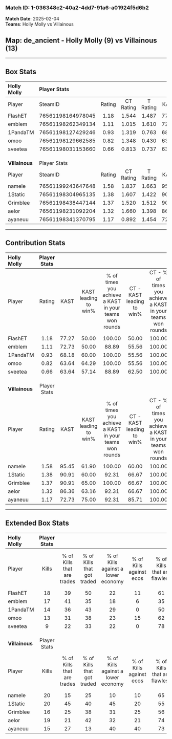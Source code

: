 ### Match ID: 1-036348c2-40a2-4dd7-91a6-a01924f5d6b2  
**Match Date**: 2025-02-04  
**Teams**: Holly Molly vs Villainous  

## **Map**: de_ancient - Holly Molly (9) vs Villainous (13)  
---  

## Box Stats  

| **Holly Molly** | Player Stats      |        |           |          |       |      |       |         |        |      |     |
| :- | :- | :-: | :-: | :-: | :-: | :-: | :-: | :-: | :-: | :-: | :-: |
| Player          | SteamID           | Rating | CT Rating | T Rating | KAST  | ADR  | Kills | Assists | Deaths | K/D  | HS% |
| FlashET         | 76561198164978045 |  1.18  |   1.544   |  1.487   | 77.27 | 81.3 |  18   |    6    |   18   | 1.00 | 61  |
| emblem          | 76561198262349134 |  1.11  |   1.015   |  1.610   | 72.73 | 89.7 |  17   |    6    |   19   | 0.89 | 58  |
| 1PandaTM        | 76561198127429246 |  0.93  |   1.319   |  0.763   | 68.18 | 81.1 |  14   |    5    |   19   | 0.74 | 71  |
| omoo            | 76561198129662585 |  0.82  |   1.348   |  0.430   | 63.64 | 61.0 |  13   |    6    |   18   | 0.72 |  7  |
| sveetea         | 76561198031153660 |  0.66  |   0.813   |  0.737   | 63.64 | 49.9 |   9   |    7    |   17   | 0.53 | 44  |
|                 |                   |        |           |          |       |      |       |         |        |      |     |
|                 |                   |        |           |          |       |      |       |         |        |      |     |
|                 |                   |        |           |          |       |      |       |         |        |      |     |
| **Villainous**  | Player Stats      |        |           |          |       |      |       |         |        |      |     |
| Player          | SteamID           | Rating | CT Rating | T Rating | KAST  | ADR  | Kills | Assists | Deaths | K/D  | HS% |
| nameIe          | 76561199243647648 |  1.58  |   1.837   |  1.663   | 95.45 | 94.6 |  20   |    6    |   12   | 1.67 | 80  |
| 1Static         | 76561198304965135 |  1.38  |   1.607   |  1.422   | 90.91 | 66.8 |  20   |    5    |   15   | 1.33 | 40  |
| Grimblee        | 76561198438447144 |  1.37  |   1.520   |  1.512   | 90.91 | 89.5 |  16   |    9    |   13   | 1.23 | 43  |
| aelor           | 76561198231092204 |  1.32  |   1.660   |  1.398   | 86.36 | 91.2 |  19   |    6    |   18   | 1.06 | 36  |
| ayaneuu         | 76561198341370795 |  1.17  |   0.892   |  1.454   | 72.73 | 92.4 |  15   |    8    |   14   | 1.07 | 26  |
---  

## Contribution Stats  

| **Holly Molly** | Player Stats |       |                      |                                                        |                           |                                                             |                          |                                                            |
| :- | :-: | :-: | :-: | :-: | :-: | :-: | :-: | :-: |
| Player          |    Rating    | KAST  | KAST leading to win% | % of times you achieve a KAST in your teams won rounds | CT - KAST leading to win% | CT - % of times you achieve a KAST in your teams won rounds | T - KAST leading to win% | T - % of times you achieve a KAST in your teams won rounds |
| FlashET         |     1.18     | 77.27 |        50.00         |                         100.00                         |           50.00           |                           100.00                            |          50.00           |                           100.00                           |
| emblem          |     1.11     | 72.73 |        50.00         |                         88.89                          |           55.56           |                           100.00                            |          42.86           |                           75.00                            |
| 1PandaTM        |     0.93     | 68.18 |        60.00         |                         100.00                         |           55.56           |                           100.00                            |          66.67           |                           100.00                           |
| omoo            |     0.82     | 63.64 |        64.29         |                         100.00                         |           55.56           |                           100.00                            |          80.00           |                           100.00                           |
| sveetea         |     0.66     | 63.64 |        57.14         |                         88.89                          |           62.50           |                           100.00                            |          50.00           |                           75.00                            |
|                 |              |       |                      |                                                        |                           |                                                             |                          |                                                            |
|                 |              |       |                      |                                                        |                           |                                                             |                          |                                                            |
|                 |              |       |                      |                                                        |                           |                                                             |                          |                                                            |
| **Villainous**  | Player Stats |       |                      |                                                        |                           |                                                             |                          |                                                            |
| Player          |    Rating    | KAST  | KAST leading to win% | % of times you achieve a KAST in your teams won rounds | CT - KAST leading to win% | CT - % of times you achieve a KAST in your teams won rounds | T - KAST leading to win% | T - % of times you achieve a KAST in your teams won rounds |
| nameIe          |     1.58     | 95.45 |        61.90         |                         100.00                         |           60.00           |                           100.00                            |          63.64           |                           100.00                           |
| 1Static         |     1.38     | 90.91 |        60.00         |                         92.31                          |           66.67           |                           100.00                            |          54.55           |                           85.71                            |
| Grimblee        |     1.37     | 90.91 |        65.00         |                         100.00                         |           66.67           |                           100.00                            |          63.64           |                           100.00                           |
| aelor           |     1.32     | 86.36 |        63.16         |                         92.31                          |           66.67           |                           100.00                            |          60.00           |                           85.71                            |
| ayaneuu         |     1.17     | 72.73 |        75.00         |                         92.31                          |           85.71           |                           100.00                            |          66.67           |                           85.71                            |
---  

## Extended Box Stats  

| **Holly Molly** | Player Stats |                            |                            |                                    |                         |                              |                                 |        |                             |                                     |                          |                               |                            |
| :- | :-: | :-: | :-: | :-: | :-: | :-: | :-: | :-: | :-: | :-: | :-: | :-: | :-: |
| Player          |    Kills     | % of Kills that are trades | % of Kills that got traded | % of Kills against a lower economy | % of Kills against ecos | % of Kills that are flawless | % of Kills that are close duels | Deaths | % of Deaths that get traded | % of Deaths against a lower economy | % of Deaths against ecos | % of Deaths that are flawless | % of Deaths that are close |
| FlashET         |      18      |             39             |             50             |                 22                 |           11            |              61              |                0                |   18   |             50              |                 17                  |            0             |              61               |             0              |
| emblem          |      17      |             41             |             35             |                 18                 |            6            |              35              |               12                |   19   |             37              |                 16                  |            5             |              68               |             11             |
| 1PandaTM        |      14      |             36             |             43             |                 29                 |            0            |              50              |                0                |   19   |             26              |                 21                  |            5             |              58               |             0              |
| omoo            |      13      |             31             |             38             |                 23                 |           15            |              62              |                0                |   18   |             22              |                 17                  |            6             |              78               |             6              |
| sveetea         |      9       |             22             |             33             |                 22                 |            0            |              78              |                0                |   17   |             29              |                 12                  |            0             |              65               |             6              |
|                 |              |                            |                            |                                    |                         |                              |                                 |        |                             |                                     |                          |                               |                            |
|                 |              |                            |                            |                                    |                         |                              |                                 |        |                             |                                     |                          |                               |                            |
|                 |              |                            |                            |                                    |                         |                              |                                 |        |                             |                                     |                          |                               |                            |
| **Villainous**  | Player Stats |                            |                            |                                    |                         |                              |                                 |        |                             |                                     |                          |                               |                            |
| Player          |    Kills     | % of Kills that are trades | % of Kills that got traded | % of Kills against a lower economy | % of Kills against ecos | % of Kills that are flawless | % of Kills that are close duels | Deaths | % of Deaths that get traded | % of Deaths against a lower economy | % of Deaths against ecos | % of Deaths that are flawless | % of Deaths that are close |
| nameIe          |      20      |             15             |             25             |                 10                 |           10            |              65              |               10                |   12   |             50              |                 42                  |            17            |              75               |             0              |
| 1Static         |      20      |             45             |             40             |                 45                 |           20            |              55              |                5                |   15   |             40              |                 13                  |            0             |              67               |             7              |
| Grimblee        |      16      |             25             |             38             |                 31                 |           25            |              56              |                0                |   13   |             46              |                 23                  |            0             |              31               |             0              |
| aelor           |      19      |             21             |             42             |                 32                 |           21            |              74              |                5                |   18   |             44              |                 22                  |            6             |              44               |             0              |
| ayaneuu         |      15      |             27             |             13             |                 40                 |           40            |              73              |                0                |   14   |             14              |                 21                  |            7             |              64               |             7              |
